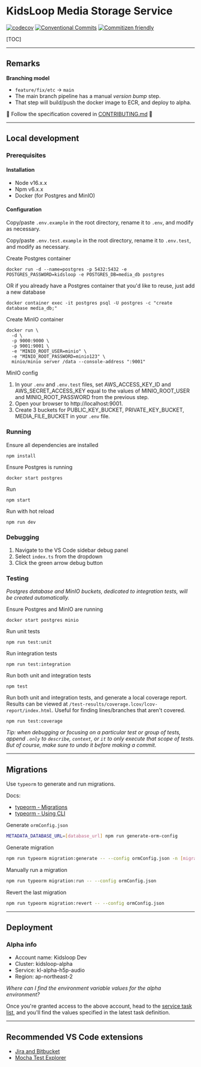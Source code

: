 # KidsLoop Media Storage Service

[![codecov](https://codecov.io/bb/calmisland/kidsloop-audio-service/branch/main/graph/badge.svg?token=6DVLZB3HSY)](https://codecov.io/bb/calmisland/kidsloop-audio-service)
[![Conventional Commits](https://img.shields.io/badge/Conventional%20Commits-1.0.0-yellow.svg)](https://conventionalcommits.org)
[![Commitizen friendly](https://img.shields.io/badge/commitizen-friendly-brightgreen.svg)](http://commitizen.github.io/cz-cli/)

[TOC]

---

## Remarks

**Branching model**

- `feature/fix/etc` -> `main`
- The main branch pipeline has a manual _version bump_ step.
- That step will build/push the docker image to ECR, and deploy to alpha.

📢 Follow the specification covered in [CONTRIBUTING.md](CONTRIBUTING.md) 📢

---

## Local development

### Prerequisites

#### Installation

- Node v16.x.x
- Npm v6.x.x
- Docker (for Postgres and MinIO)

#### Configuration

Copy/paste `.env.example` in the root directory, rename it to `.env`, and modify as necessary.

Copy/paste `.env.test.example` in the root directory, rename it to `.env.test`, and modify as necessary.

Create Postgres container

```
docker run -d --name=postgres -p 5432:5432 -e POSTGRES_PASSWORD=kidsloop -e POSTGRES_DB=media_db postgres
```

OR if you already have a Postgres container that you'd like to reuse, just add a new database

```
docker container exec -it postgres psql -U postgres -c "create database media_db;"
```

Create MinIO container

```
docker run \
  -d \
  -p 9000:9000 \
  -p 9001:9001 \
  -e "MINIO_ROOT_USER=minio" \
  -e "MINIO_ROOT_PASSWORD=minio123" \
  minio/minio server /data --console-address ":9001"
```

MinIO config

1. In your `.env` and `.env.test` files, set AWS_ACCESS_KEY_ID and AWS_SECRET_ACCESS_KEY equal to the values of MINIO_ROOT_USER and MINIO_ROOT_PASSWORD from the previous step.
2. Open your browser to http://localhost:9001.
3. Create 3 buckets for PUBLIC_KEY_BUCKET, PRIVATE_KEY_BUCKET, MEDIA_FILE_BUCKET in your `.env` file.

### Running

Ensure all dependencies are installed

```
npm install
```

Ensure Postgres is running

```
docker start postgres
```

Run

```
npm start
```

Run with hot reload

```
npm run dev
```

### Debugging

1. Navigate to the VS Code sidebar debug panel
2. Select `index.ts` from the dropdown
3. Click the green arrow debug button

### Testing

_Postgres database and MinIO buckets, dedicated to integration tests, will be created automatically._

Ensure Postgres and MinIO are running

```
docker start postgres minio
```

Run unit tests

```
npm run test:unit
```

Run integration tests

```
npm run test:integration
```

Run both unit and integration tests

```
npm test
```

Run both unit and integration tests, and generate a local coverage report. Results can be viewed at `/test-results/coverage.lcov/lcov-report/index.html`. Useful for finding lines/branches that aren't covered.

```
npm run test:coverage
```

_Tip: when debugging or focusing on a particular test or group of tests, append `.only` to `describe`, `context`, or `it` to only execute that scope of tests. But of course, make sure to undo it before making a commit._

---

## Migrations

Use `typeorm` to generate and run migrations.

Docs:

- [typeorm - Migrations](https://github.com/typeorm/typeorm/blob/master/docs/migrations.md)
- [typeorm - Using CLI](https://github.com/typeorm/typeorm/blob/master/docs/using-cli.md)

Generate `ormConfig.json`

```sh
METADATA_DATABASE_URL=[database_url] npm run generate-orm-config
```

Generate migration

```sh
npm run typeorm migration:generate -- --config ormConfig.json -n [migration_name]
```

Manually run a migration

```sh
npm run typeorm migration:run -- --config ormConfig.json
```

Revert the last migration

```sh
npm run typeorm migration:revert -- --config ormConfig.json
```

---

## Deployment

### Alpha info

- Account name: Kidsloop Dev
- Cluster: kidsloop-alpha
- Service: kl-alpha-h5p-audio
- Region: ap-northeast-2

_Where can I find the environment variable values for the alpha environment?_

Once you're granted access to the above account, head to the [service task list](https://ap-northeast-2.console.aws.amazon.com/ecs/home?region=ap-northeast-2#/clusters/kidsloop-alpha/services/kl-alpha-h5p-audio/tasks), and you'll find the values specified in the latest task definition.

---

## Recommended VS Code extensions

- [Jira and Bitbucket](https://marketplace.visualstudio.com/items?itemName=Atlassian.atlascode)
- [Mocha Test Explorer](https://marketplace.visualstudio.com/items?itemName=hbenl.vscode-mocha-test-adapter)
